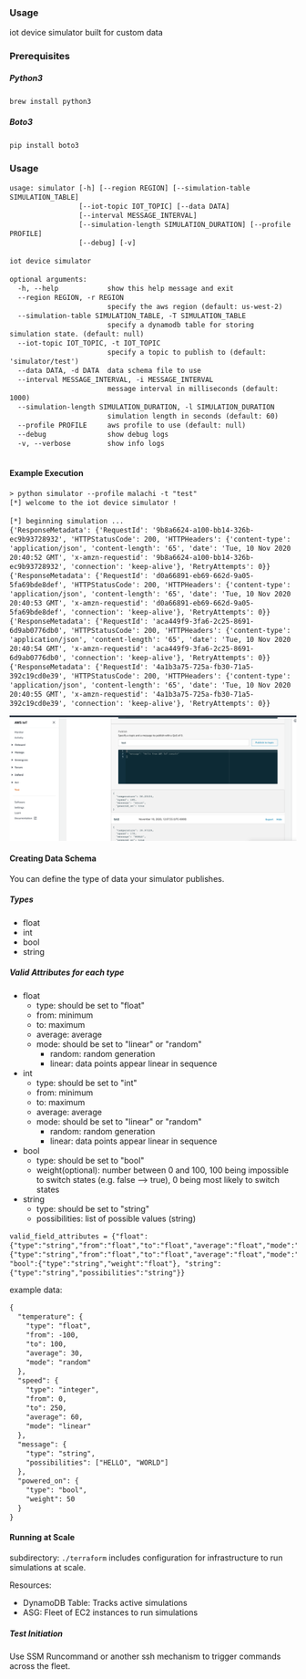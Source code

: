 ### Usage
iot device simulator built for custom data

### Prerequisites
##### Python3
`brew install python3`
##### Boto3
`pip install boto3`

### Usage
```
usage: simulator [-h] [--region REGION] [--simulation-table SIMULATION_TABLE]
                 [--iot-topic IOT_TOPIC] [--data DATA]
                 [--interval MESSAGE_INTERVAL]
                 [--simulation-length SIMULATION_DURATION] [--profile PROFILE]
                 [--debug] [-v]

iot device simulator

optional arguments:
  -h, --help            show this help message and exit
  --region REGION, -r REGION
                        specify the aws region (default: us-west-2)
  --simulation-table SIMULATION_TABLE, -T SIMULATION_TABLE
                        specify a dynamodb table for storing simulation state. (default: null)
  --iot-topic IOT_TOPIC, -t IOT_TOPIC
                        specify a topic to publish to (default: 'simulator/test')
  --data DATA, -d DATA  data schema file to use
  --interval MESSAGE_INTERVAL, -i MESSAGE_INTERVAL
                        message interval in milliseconds (default: 1000)
  --simulation-length SIMULATION_DURATION, -l SIMULATION_DURATION
                        simulation length in seconds (default: 60)
  --profile PROFILE     aws profile to use (default: null)
  --debug               show debug logs
  -v, --verbose         show info logs


```
#### Example Execution
```
> python simulator --profile malachi -t "test"
[*] welcome to the iot device simulator !

[*] beginning simulation ...
{'ResponseMetadata': {'RequestId': '9b8a6624-a100-bb14-326b-ec9b93728932', 'HTTPStatusCode': 200, 'HTTPHeaders': {'content-type': 'application/json', 'content-length': '65', 'date': 'Tue, 10 Nov 2020 20:40:52 GMT', 'x-amzn-requestid': '9b8a6624-a100-bb14-326b-ec9b93728932', 'connection': 'keep-alive'}, 'RetryAttempts': 0}}
{'ResponseMetadata': {'RequestId': 'd0a66891-eb69-662d-9a05-5fa69bde8def', 'HTTPStatusCode': 200, 'HTTPHeaders': {'content-type': 'application/json', 'content-length': '65', 'date': 'Tue, 10 Nov 2020 20:40:53 GMT', 'x-amzn-requestid': 'd0a66891-eb69-662d-9a05-5fa69bde8def', 'connection': 'keep-alive'}, 'RetryAttempts': 0}}
{'ResponseMetadata': {'RequestId': 'aca449f9-3fa6-2c25-8691-6d9ab0776db0', 'HTTPStatusCode': 200, 'HTTPHeaders': {'content-type': 'application/json', 'content-length': '65', 'date': 'Tue, 10 Nov 2020 20:40:54 GMT', 'x-amzn-requestid': 'aca449f9-3fa6-2c25-8691-6d9ab0776db0', 'connection': 'keep-alive'}, 'RetryAttempts': 0}}
{'ResponseMetadata': {'RequestId': '4a1b3a75-725a-fb30-71a5-392c19cd0e39', 'HTTPStatusCode': 200, 'HTTPHeaders': {'content-type': 'application/json', 'content-length': '65', 'date': 'Tue, 10 Nov 2020 20:40:55 GMT', 'x-amzn-requestid': '4a1b3a75-725a-fb30-71a5-392c19cd0e39', 'connection': 'keep-alive'}, 'RetryAttempts': 0}}
```
![Example Output](/images/iot-core.png)

#### Creating Data Schema
You can define the type of data your simulator publishes.

##### Types
- float
- int
- bool
- string

##### Valid Attributes for each type
- float
  - type: should be set to "float"
  - from: minimum
  - to: maximum
  - average: average
  - mode: should be set to "linear" or "random"
    - random: random generation
    - linear: data points appear linear in sequence
- int
  - type: should be set to "int"
  - from: minimum
  - to: maximum
  - average: average
  - mode: should be set to "linear" or "random"
    - random: random generation
    - linear: data points appear linear in sequence
- bool
  - type: should be set to "bool"
  - weight(optional): number between 0 and 100, 100 being impossible to switch states (e.g. false --> true), 0 being most likely to switch states
- string
  - type: should be set to "string"
  - possibilities: list of possible values (string)
```
valid_field_attributes = {"float":{"type":"string","from":"float","to":"float","average":"float","mode":"string"},"int":{"type":"string","from":"float","to":"float","average":"float","mode":"string"}, "bool":{"type":"string","weight":"float"}, "string":{"type":"string","possibilities":"string"}}
```

example data:
```
{
  "temperature": {
    "type": "float",
    "from": -100,
    "to": 100,
    "average": 30,
    "mode": "random"
  },
  "speed": {
    "type": "integer",
    "from": 0,
    "to": 250,
    "average": 60,
    "mode": "linear"
  },
  "message": {
    "type": "string",
    "possibilities": ["HELLO", "WORLD"]
  },
  "powered_on": {
    "type": "bool",
    "weight": 50
  }
}
```
#### Running at Scale
subdirectory: `./terraform` includes configuration for infrastructure to run simulations at scale.

Resources:
- DynamoDB Table: Tracks active simulations
- ASG: Fleet of EC2 instances to run simulations

##### Test Initiation
Use SSM Runcommand or another ssh mechanism to trigger commands across the fleet.

